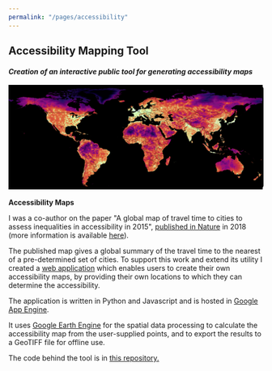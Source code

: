 ```yaml
---
permalink: "/pages/accessibility"
---
```


## Accessibility Mapping Tool

#### *Creation of an interactive public tool for generating accessibility maps*

<img src="../images/accessibility/Accessibility_World_BLK.png?raw=true"/>

**Accessibility Maps** 

I was a co-author on the paper "A global map of travel time to cities to assess inequalities in accessibility in 2015", <a href="https://www.nature.com/articles/nature25181" target="_blank">published in Nature</a> in 2018 (more information is available <a href="https://map.ox.ac.uk/research-project/accessibility_to_cities/" target="_blank">here</a>).

The published map gives a global summary of the travel time to the nearest of a pre-determined set of cities. To support this work and extend its utility I created a <a href="https://access-mapper.appspot.com/" target="_blank">web application</a> which enables users to create their own accessibility maps, by providing their own locations to which they can determine the accessibility.

The application is written in Python and Javascript and is hosted in <a href="https://cloud.google.com/appengine/" target="_blank">Google App Engine</a>. 

It uses <a href="https://earthengine.google.com/" target="_blank">Google Earth Engine</a> for the spatial data processing to calculate the accessibility map from the user-supplied points, and to export the results to a GeoTIFF file for offline use.

The code behind the tool is in <a href="https://github.com/harry-gibson/ee-access-tool/tree/master" target="_blank">this repository.</a>